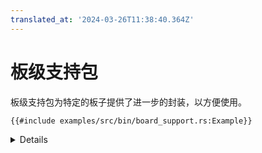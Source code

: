 ```yaml
---
translated_at: '2024-03-26T11:38:40.364Z'
---
```


# 板级支持包

板级支持包为特定的板子提供了进一步的封装，以方便使用。

<!-- mdbook-xgettext: skip -->

```rust,editable,compile_fail
{{#include examples/src/bin/board_support.rs:Example}}
```

<details>

- 在这个案例中，板级支持包只是提供了更有用的名字和一些初始化操作。
- 该包也可能包含一些板载设备（非微控制器本身）的驱动程序。
  - `microbit-v2` 包含了一个 LED 矩阵的简单驱动程序。

使用以下命令运行示例：

```sh
cargo embed --bin board_support
```

</details>
